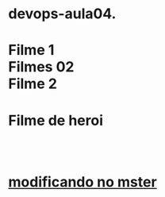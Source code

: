 # devops-aula04.
<h1>
Filme 1<br>
Filmes 02<br>
Filme 2<br><h1>
  <p>Filme de heroi<p><br>
  <p><u>modificando no mster<u><p>


